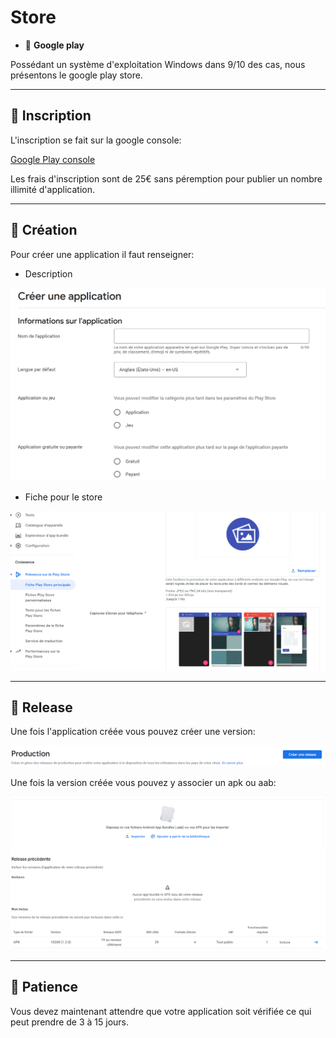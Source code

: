 # Store

*  🔖 **Google play**

Possédant un système d'exploitation Windows dans 9/10 des cas, nous présentons le google play store.

___

## 📑 Inscription

L'inscription se fait sur la google console:

[Google Play console](https://play.google.com/console)

Les frais d'inscription sont de 25€ sans péremption pour publier un nombre illimité d'application.

___

## 📑 Création

Pour créer une application il faut renseigner:

* Description

![image](https://raw.githubusercontent.com/seeren-training/Cordova/master/wiki/resources/create.png)

* Fiche pour le store

![image](https://raw.githubusercontent.com/seeren-training/Cordova/master/wiki/resources/fiche.png)

___

## 📑 Release

Une fois l'application créée vous pouvez créer une version:

![image](https://raw.githubusercontent.com/seeren-training/Cordova/master/wiki/resources/release.png)

Une fois la version créée vous pouvez y associer un apk ou aab:

![image](https://raw.githubusercontent.com/seeren-training/Cordova/master/wiki/resources/upload.png)

___

## 📑 Patience

Vous devez maintenant attendre que votre application soit vérifiée ce qui peut prendre de 3 à 15 jours.